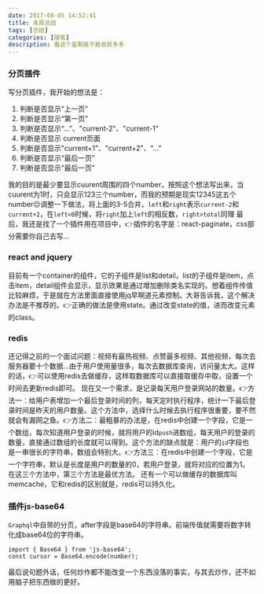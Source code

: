 ```yaml
---
date: 2017-08-05 14:52:41
title: 本周总结
tags: [总结]
categories: [随笔]
description: 看这个星期是不是收获多多
---
```


### 分页插件
写分页插件，我开始的想法是：
1. 判断是否显示“上一页”
2. 判断是否显示“第一页”
3. 判断是否显示“...”、"current-2"、"current-1"
4. 判断是否显示 current页面
5. 判断是否显示"current+1"、"current+2"、“...”
6. 判断是否显示“最后一页”
7. 判断是否显示“最后一页”

我的目的是最少要显示cuurent周围的四个number，按照这个想法写出来，当cuurent为1时，只会显示123三个number，而我的预期是现实12345这五个number😔调整一下做法，将上面的3-5合并，`left`和`right`表示`current-2`和`current+2`，在`left<0`时候，将`right`加上`left`的相反数，`right>total`同理
最后，我还是找了一个插件用在项目中，👉插件的名字是：react-paginate，css部分需要你自己去写...

### react and jquery
目前有一个container的组件，它的子组件是list和detail，list的子组件是item，点击item，detail组件会显示，显示效果是通过增加删除类名实现的。想着组件传值比较麻烦，于是就在方法里面直接使用jq早啊道元素控制。大哥告诉我，这个解决办法是不推荐的。👉正确的做法是使用state。通过改变state的值，进而改变元素的class。

### redis
还记得之前的一个面试问题：视频有最热视频、点赞最多视频、其他视频，每次去服务器要十个数据...由于用户使用量很多，每次去数据库查询，访问量太大。这样的话，👉可以使用redis去做缓存，这样取数据库可以直接取缓存中取，设置一个时间去更新redis即可。
现在又一个需求，是记录每天用户登录网站的数量。👉方法一：给用户表增加一个最后登录时间的列，每天定时执行程序，统计一下最后登录时间是昨天的用户数量。这个方法中，选择什么时候去执行程序很重要，要不然就会有漏网之鱼。👉方法二：最粗暴的办法是，在redis中创建一个字段，它是一个数组，每次知道用户登录的时候，就将用户的id`push`进数组，每天用户的登录的数量，直接通过数组的长度就可以得到。这个方法的缺点就是：用户的`id`字段也是一串很长的字符串，数组会特别大。👉方法三：在redis中创建一个字段，它是一个字符串，默认是长度是用户的数量的0，若用户登录，就将对应的位置为1。在这三个方法中，第三个方法是最优方法。
还有一个可以做缓存的数据库叫memcache，它和redis的区别就是，redis可以持久化。

### 插件js-base64
`Graphql`中自带的分页，after字段是base64的字符串。前端传值就需要将数字转化成base64位的字符串。
```
import { Base64 } from 'js-base64';
const cursor = Base64.encode(number);
```
最后说句题外话，任何炒作都不能改变一个东西没落的事实，与其去炒作，还不如用脑子把东西做的更好。
